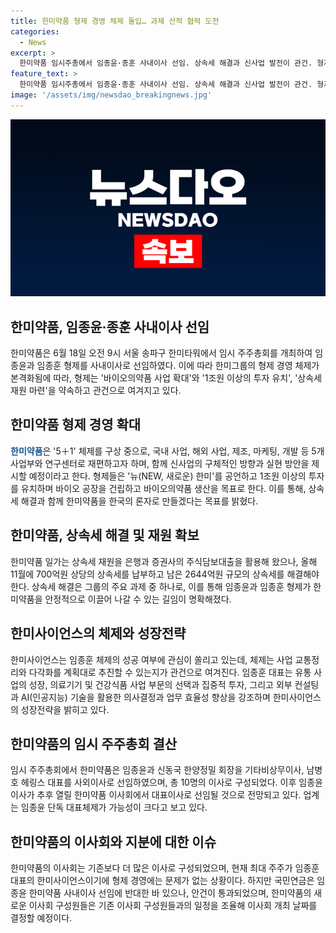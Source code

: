 ```yaml
---
title: 한미약품 형제 경영 체제 돌입… 과제 산적 협력 도전
categories:
  - News
excerpt: >
  한미약품 임시주총에서 임종윤·종훈 사내이사 선임. 상속세 해결과 신사업 발전이 관건. 형제 경영 체제가 강화되며 경영권 분쟁 종결. 임시 주주총회에서 이사들의 선임안이 가결되며, 임종윤의 대표이사 전망도 나오고 있음. 임종윤이 최근 밝힌 5+1 체제와 신사업 방안, 상속세 해결책은 기업의 미래 발전을 좌우할 중요과제로 지적됨.
feature_text: >
  한미약품 임시주총에서 임종윤·종훈 사내이사 선임. 상속세 해결과 신사업 발전이 관건. 형제 경영 체제가 강화되며 경영권 분쟁 종결. 임시 주주총회에서 이사들의 선임안이 가결되며, 임종윤의 대표이사 전망도 나오고 있음. 임종윤이 최근 밝힌 5+1 체제와 신사업 방안, 상속세 해결책은 기업의 미래 발전을 좌우할 중요과제로 지적됨.
image: '/assets/img/newsdao_breakingnews.jpg'
---
```


<p><img src="/assets/img/newsdao_breakingnews.jpg" alt="firstkoreanews 속보" /></p>

<h2 data-ke-size="size26">한미약품, 임종윤·종훈 사내이사 선임</h2>

<p>한미약품은 6월 18일 오전 9시 서울 송파구 한미타워에서 임시 주주총회를 개최하여 임종윤과 임종훈 형제를 사내이사로 선임하였다. 이에 따라 한미그룹의 형제 경영 체제가 본격화됨에 따라, 형제는 '바이오의약품 사업 확대'와 '1조원 이상의 투자 유치', '상속세 재원 마련'을 약속하고 관건으로 여겨지고 있다.</p>

<h2 data-ke-size="size26">한미약품 형제 경영 확대</h2>

<p><b><span style="color: #1a5490;">한미약품</span></b>은 '5＋1' 체제를 구상 중으로, 국내 사업, 해외 사업, 제조, 마케팅, 개발 등 5개 사업부와 연구센터로 재편하고자 하며, 함께 신사업의 구체적인 방향과 실현 방안을 제시할 예정이라고 한다. 형제들은 '뉴(NEW, 새로운) 한미'를 공언하고 1조원 이상의 투자를 유치하며 바이오 공장을 건립하고 바이오의약품 생산을 목표로 한다. 이를 통해, 상속세 해결과 함께 한미약품을 한국의 론자로 만들겠다는 목표를 밝혔다.</p>

<h2 data-ke-size="size26">한미약품, 상속세 해결 및 재원 확보</h2>

<p>한미약품 일가는 상속세 재원을 은행과 증권사의 주식담보대출을 활용해 왔으나, 올해 11월에 700억원 상당의 상속세를 납부하고 남은 2644억원 규모의 상속세를 해결해야 한다. 상속세 해결은 그룹의 주요 과제 중 하나로, 이를 통해 임종윤과 임종훈 형제가 한미약품을 안정적으로 이끌어 나갈 수 있는 길임이 명확해졌다.</p>

<h2 data-ke-size="size26">한미사이언스의 체제와 성장전략</h2>

<p>한미사이언스는 임종훈 체제의 성공 여부에 관심이 쏠리고 있는데, 체제는 사업 교통정리와 다각화를 계획대로 추진할 수 있는지가 관건으로 여겨진다. 임종훈 대표는 유통 사업의 성장, 의료기기 및 건강식품 사업 부문의 선택과 집중적 투자, 그리고 외부 컨설팅과 AI(인공지능) 기술을 활용한 의사결정과 업무 효율성 향상을 강조하며 한미사이언스의 성장전략을 밝히고 있다.</p>

<h2 data-ke-size="size26">한미약품의 임시 주주총회 결산</h2>

<p>임시 주주총회에서 한미약품은 임종윤과 신동국 한양정밀 회장을 기타비상무이사, 남병호 헤링스 대표를 사외이사로 선임하였으며, 총 10명의 이사로 구성되었다. 이후 임종윤 이사가 추후 열릴 한미약품 이사회에서 대표이사로 선임될 것으로 전망되고 있다. 업계는 임종윤 단독 대표체제가 가능성이 크다고 보고 있다.</p>

<h2 data-ke-size="size26">한미약품의 이사회와 지분에 대한 이슈</h2>

<p>한미약품의 이사회는 기존보다 더 많은 이사로 구성되었으며, 현재 최대 주주가 임종훈 대표의 한미사이언스이기에 형제 경영에는 문제가 없는 상황이다. 하지만 국민연금은 임종윤 한미약품 사내이사 선임에 반대한 바 있으나, 안건이 통과되었으며, 한미약품의 새로운 이사회 구성원들은 기존 이사회 구성원들과의 일정을 조율해 이사회 개최 날짜를 결정할 예정이다. </p>


